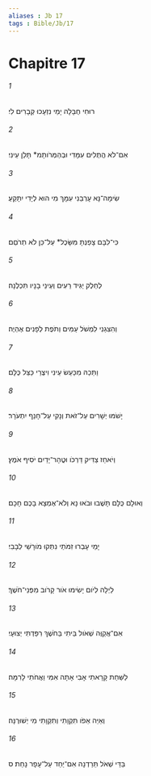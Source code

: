 ```yaml
---
aliases : Jb 17
tags : Bible/Jb/17
---
```


# Chapitre 17

###### 1
רוּחִי חֻבָּלָה יָמַי נִזְעָכוּ קְבָרִים לִי׃
###### 2
אִם־לֹא הֲתֻלִים עִמָּדִי וּבְהַמְּרֹותָמ* תָּלַן עֵינִי׃
###### 3
שִׂימָה־נָּא עָרְבֵנִי עִמָּךְ מִי הוּא לְיָדִי יִתָּקֵעַ׃
###### 4
כִּי־לִבָּם צָפַנְתָּ מִּשָּׂכֶל* עַל־כֵּן לֹא תְרֹםֵם׃
###### 5
לְחֵלֶק יַגִּיד רֵעִים וְעֵינֵי בָנָיו תִּכְלֶנָה׃
###### 6
וְהִצִּגַנִי לִמְשֹׁל עַמִּים וְתֹפֶת לְפָנִים אֶהְיֶה׃
###### 7
וַתֵּכַהּ מִכַּעַשׂ עֵינִי וִיצֻרַי כַּצֵּל כֻּלָּם׃
###### 8
יָשֹׁמּוּ יְשָׁרִים עַל־זֹאת וְנָקִי עַל־חָנֵף יִתְעֹרָר׃
###### 9
וְיֹאחֵז צַדִּיק דַּרְכֹּו וּטֳהָר־יָדַיִם יֹסִיף אֹמֶץ׃
###### 10
וְאוּלָם כֻּלָּם תָּשֻׁבוּ וּבֹאוּ נָא וְלֹא־אֶמְצָא בָכֶם חָכָם׃
###### 11
יָמַי עָבְרוּ זִמֹּתַי נִתְּקוּ מֹורָשֵׁי לְבָבִי׃
###### 12
לַיְלָה לְיֹום יָשִׂימוּ אֹור קָרֹוב מִפְּנֵי־חֹשֶׁךְ׃
###### 13
אִם־אֲקַוֶּה שְׁאֹול בֵּיתִי בַּחֹשֶׁךְ רִפַּדְתִּי יְצוּעָי׃
###### 14
לַשַּׁחַת קָרָאתִי אָבִי אָתָּה אִמִּי וַאֲחֹתִי לָרִמָּה׃
###### 15
וְאַיֵּה אֵפֹו תִקְוָתִי וְתִקְוָתִי מִי יְשׁוּרֶנָּה׃
###### 16
בַּדֵּי שְׁאֹל תֵּרַדְנָה אִם־יַחַד עַל־עָפָר נָחַת׃ ס
